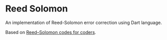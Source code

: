 # Reed Solomon

An implementation of Reed-Solomon error correction using Dart language.

Based on [Reed–Solomon codes for coders](https://en.m.wikiversity.org/wiki/Reed–Solomon_codes_for_coders).
